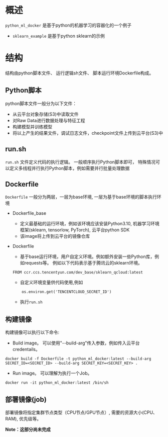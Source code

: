 # 概述
`python_ml_docker` 是基于python的机器学习的容器化的一个例子

- `sklearn_example` 是基于python sklearn的示例

# 结构
结构由python脚本文件、 运行逻辑sh文件、 脚本运行环境Dockerfile构成。

## Python脚本
python脚本文件一般分为以下文件：
- 从云平台对象存储(S3)中读取文件
- 对Raw Data进行数据处理与特征工程
- 构建模型并训练模型
- 将以上产生的结果文件，调试日志文件，checkpoint文件上传到云平台(S3)中

## run.sh
`run.sh` 文件定义代码的执行逻辑。 一般顺序执行Python脚本即可， 特殊情况可以定义多线程并行执行Python脚本，例如需要并行批量处理数据

## Dockerfile 
`Dockerfile` 一般分为两层，一层为base环境, 一层为基于base环境的脚本执行环境
- Dockerfile_base
    - 定义最基础的运行环境，例如该环境应该安装Python3.10, 机器学习环境框架(sklearn, tensorlow, PyTorch), 云平台python SDK
    - 该image将上传到云平台的镜像仓库
- Dockerfile
    - 基于base运行环境，用户自定义环境。例如额外安装一些Python库，例如requests等。 例如以下代码表示基于腾讯云的sklearn环境。
    
    ```
    FROM ccr.ccs.tencentyun.com/dev_base/sklearn_qcloud:latest
    ```
    
    - 自定义环境变量供代码使用,例如
    
    ```
        os.environ.get('TENCENTCLOUD_SECRET_ID')
    ```
    
    - 执行`run.sh`

## 构建镜像
构建镜像可以执行以下命令:

- Build image。 可以使用"--build-arg"传入参数，例如传入云平台credentails。
    
```
docker build -f Dockerfile -t python_ml_docker:latest --build-arg SECRET_ID=<SECRET_ID> --build-arg SECRET_KEY=<SECRET_KEY> .
```  
    
- Run image。 可以理解为执行一个Job。

```
docker run -it python_ml_docker:latest /bin/sh
```

## 部署镜像(job)
部署镜像将指定集群节点类型（CPU节点/GPU节点）, 需要的资源大小(CPU、RAM), 优先级等。

<b>Note：<b>这部分尚未完成

